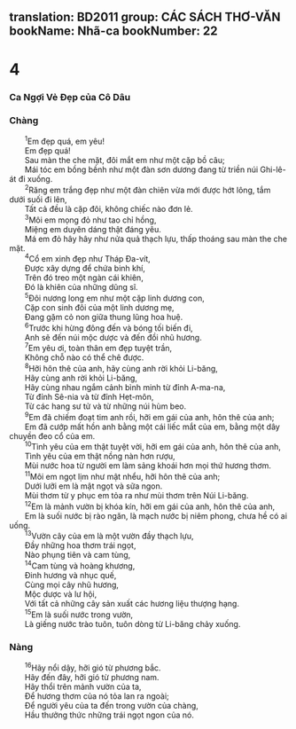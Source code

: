 translation: BD2011
group: CÁC SÁCH THƠ-VĂN
bookName: Nhã-ca 
bookNumber: 22
-------

<div class="title"><h1>4</h1><h3>Ca Ngợi Vẻ Ðẹp của Cô Dâu</h3><h3>Chàng</h3></div>
<span class="verse nha_4_1">  <sup>1</sup>Em đẹp quá, em yêu! <br/>  Em đẹp quá!<br/>  Sau màn the che mặt, đôi mắt em như một cặp bồ câu;<br/>  Mái tóc em bồng bềnh như một đàn sơn dương đang từ triền núi Ghi-lê-át đi xuống.<br/></span>
<span class="verse nha_4_2">  <sup>2</sup>Răng em trắng đẹp như một đàn chiên vừa mới được hớt lông, tắm dưới suối đi lên,<br/>  Tất cả đều là cặp đôi, không chiếc nào đơn lẻ.<br/></span>
<span class="verse nha_4_3">  <sup>3</sup>Môi em mọng đỏ như tao chỉ hồng,<br/>  Miệng em duyên dáng thật đáng yêu.<br/>  Má em đỏ hây hây như nửa quả thạch lựu, thấp thoáng sau màn the che mặt.<br/></span>
<span class="verse nha_4_4">  <sup>4</sup>Cổ em xinh đẹp như Tháp Ða-vít,<br/>  Ðược xây dựng để chứa binh khí,<br/>  Trên đó treo một ngàn cái khiên,<br/>  Ðó là khiên của những dũng sĩ.<br/></span>
<span class="verse nha_4_5">  <sup>5</sup>Ðôi nương long em như một cặp linh dương con,<br/>  Cặp con sinh đôi của một linh dương mẹ,<br/>  Ðang gặm cỏ non giữa thung lũng hoa huệ.<br/></span>
<span class="verse nha_4_6">  <sup>6</sup>Trước khi hừng đông đến và bóng tối biến đi,<br/>  Anh sẽ đến núi mộc dược và đến đồi nhũ hương.<br/></span>
<span class="verse nha_4_7">  <sup>7</sup>Em yêu ơi, toàn thân em đẹp tuyệt trần,<br/>  Không chỗ nào có thể chê được.<br/></span>
<span class="verse nha_4_8">  <sup>8</sup>Hỡi hôn thê của anh, hãy cùng anh rời khỏi Li-băng,<br/>  Hãy cùng anh rời khỏi Li-băng,<br/>  Hãy cùng nhau ngắm cảnh bình minh từ đỉnh A-ma-na,<br/>  Từ đỉnh Sê-nia và từ đỉnh Hẹt-môn,<br/>  Từ các hang sư tử và từ những núi hùm beo.<br/></span>
<span class="verse nha_4_9">  <sup>9</sup>Em đã chiếm đoạt tim anh rồi, hỡi em gái của anh, hôn thê của anh;<br/>  Em đã cướp mất hồn anh bằng một cái liếc mắt của em, bằng một dây chuyền đeo cổ của em.<br/></span>
<span class="verse nha_4_10">  <sup>10</sup>Tình yêu của em thật tuyệt vời, hỡi em gái của anh, hôn thê của anh,<br/>  Tình yêu của em thật nồng nàn hơn rượu,<br/>  Mùi nước hoa từ người em làm sảng khoái hơn mọi thứ hương thơm.<br/></span>
<span class="verse nha_4_11">  <sup>11</sup>Môi em ngọt lịm như mật nhểu, hỡi hôn thê của anh;<br/>  Dưới lưỡi em là mật ngọt và sữa ngon.<br/>  Mùi thơm từ y phục em tỏa ra như mùi thơm trên Núi Li-băng.<br/></span>
<span class="verse nha_4_12">  <sup>12</sup>Em là mảnh vườn bị khóa kín, hỡi em gái của anh, hôn thê của anh,<br/>  Em là suối nước bị rào ngăn, là mạch nước bị niêm phong, chưa hề có ai uống.<br/></span>
<span class="verse nha_4_13">  <sup>13</sup>Vườn cây của em là một vườn đầy thạch lựu,<br/>  Ðầy những hoa thơm trái ngọt,<br/>  Nào phụng tiên và cam tùng,<br/></span>
<span class="verse nha_4_14">  <sup>14</sup>Cam tùng và hoàng khương,<br/>  Ðinh hương và nhục quế,<br/>  Cùng mọi cây nhũ hương,<br/>  Mộc dược và lư hội,<br/>  Với tất cả những cây sản xuất các hương liệu thượng hạng.<br/></span>
<span class="verse nha_4_15">  <sup>15</sup>Em là suối nước trong vườn,<br/>  Là giếng nước trào tuôn, tuôn dòng từ Li-băng chảy xuống.<br/></span>
<div class="title"><h3>Nàng</h3></div>
<span class="verse nha_4_16">  <sup>16</sup>Hãy nổi dậy, hỡi gió từ phương bắc.<br/>  Hãy đến đây, hỡi gió từ phương nam.<br/>  Hãy thổi trên mảnh vườn của ta,<br/>  Ðể hương thơm của nó tỏa lan ra ngoài;<br/>  Ðể người yêu của ta đến trong vườn của chàng,<br/>  Hầu thưởng thức những trái ngọt ngon của nó.<br/></span>
